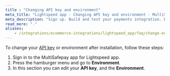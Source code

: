 ```yaml
---
title : "Changing API key and environment"
meta_title: "Lightspeed app - Changing API key and environment - MultiSafepay Docs"
meta_description: "Sign up. Build and test your payments integration. Explore our products and services. Use our API Reference, SDKs, and wrappers. Get support."
read_more: "."
aliases:
    - /integrations/ecommerce-integrations/lightspeed_app/faq/change-environment/
---
```


To change your [API key](/faq/general/multisafepay-glossary/#api-key) or environment after installation, follow these steps:

1. Sign in to the MultiSafepay app for Lightspeed app.
2. Press the hamburger menu and go to **Environment**.
3. In this section you can edit your **API key**, and the **Environment**.

